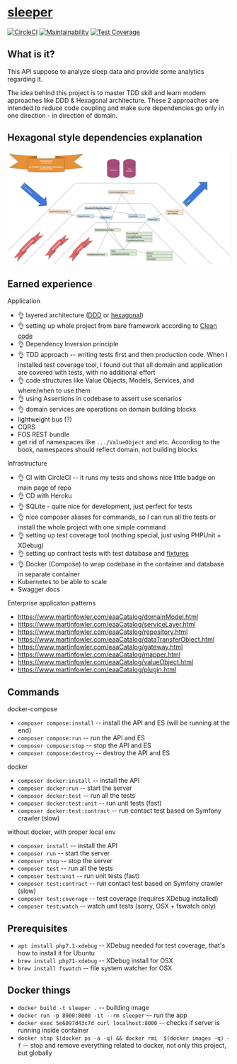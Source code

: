 [sleeper](https://sleeper-prod.herokuapp.com/)
=======

[![CircleCI](https://circleci.com/gh/ibudasov/sleeper.svg?style=svg)](https://circleci.com/gh/ibudasov/sleeper)
[![Maintainability](https://api.codeclimate.com/v1/badges/56879f98704275a90180/maintainability)](https://codeclimate.com/github/ibudasov/sleeper/maintainability)
[![Test Coverage](https://api.codeclimate.com/v1/badges/56879f98704275a90180/test_coverage)](https://codeclimate.com/github/ibudasov/sleeper/test_coverage)

What is it?
-----------

This API suppose to analyze sleep data and provide some analytics regarding it.

The idea behind this project is to master TDD skill and learn modern approaches like DDD & Hexagonal architecture.
These 2 approaches are intended to reduce code coupling and make sure dependencies go only in one direction - in direction of domain.

Hexagonal style dependencies explanation
----------------------------------------

![Dependencies](src/SleeperBundle/Resources/dependencies.png)


Earned experience
-----------------

Application
- 👌 layered architecture ([DDD](https://leanpub.com/ddd-in-php) or [hexagonal](http://www.youtube.com/playlist?list=PLviuozY4UHkkLGVVUbUDSyvcnaVox2cXo))
- 👌 setting up whole project from bare framework according to [Clean code](https://www.amazon.com/Clean-Code-Handbook-Software-Craftsmanship/dp/0132350882)
- 👌 Dependency Inversion principle
- 👌 TDD approach -- writing tests first and then production code. When I installed test coverage tool, I found out that all domain and application are covered with tests, with no additional effort
- 👌 code structures like Value Objects, Models, Services, and where/when to use them
- 👌 using Assertions in codebase to assert use scenarios 
- 👌 domain services are operations on domain building blocks
- lightweight bus (?)
- CQRS
- FOS REST bundle
- get rid of namespaces like `.../ValueObject` and etc. According to the book, namespaces should reflect domain, not building blocks

Infrastructure  
- 👌 CI with CircleCI -- it runs my tests and shows nice little badge on main page of repo
- 👌 CD with Heroku 
- 👌 SQLite - quite nice for development, just perfect for tests
- 👌 nice composer aliases for commands, so I can run all the tests or install the whole project with one simple command
- 👌 setting up test coverage tool (nothing special, just using PHPUnit + XDebug)
- 👌 setting up contract tests with test database and [fixtures](https://github.com/hautelook/AliceBundle)
- 👌 Docker (Compose) to wrap codebase in the container and database in separate container
- Kubernetes to be able to scale
- Swagger docs

Enterprise applicaton patterns
- https://www.martinfowler.com/eaaCatalog/domainModel.html 
- https://www.martinfowler.com/eaaCatalog/serviceLayer.html 
- https://www.martinfowler.com/eaaCatalog/repository.html
- https://www.martinfowler.com/eaaCatalog/dataTransferObject.html
- https://www.martinfowler.com/eaaCatalog/gateway.html  
- https://www.martinfowler.com/eaaCatalog/mapper.html
- https://www.martinfowler.com/eaaCatalog/valueObject.html
- https://www.martinfowler.com/eaaCatalog/plugin.html

Commands
--------

docker-compose
- `composer compose:install` -- install the API and ES (will be running at the end)
- `composer compose:run` -- run the API and ES
- `composer compose:stop` -- stop the API and ES
- `composer compose:destroy` -- destroy the API and ES

docker
- `composer docker:install` -- install the API
- `composer docker:run` -- start the server
- `composer docker:test` -- run all the tests
- `composer docker:test:unit` -- run unit tests (fast)
- `composer docker:test:contract` -- run contact test based on Symfony crawler (slow)

without docker, with proper local env
- `composer install` -- install the API
- `composer run` -- start the server
- `composer stop` -- stop the server
- `composer test` -- run all the tests
- `composer test:unit` -- run unit tests (fast)
- `composer test:contract` -- run contact test based on Symfony crawler (slow)
- `composer test:coverage` -- test coverage (requires XDebug installed)
- `composer test:watch` -- watch unit tests (sorry, OSX + fswatch only)

Prerequisites
-------------

- `apt install php7.1-xdebug` -- XDebug needed for test coverage, that's how to install it for Ubuntu
- `brew install php71-xdebug` -- XDebug install for OSX
- `brew install fswatch` -- file system watcher for OSX

Docker things
-------------

- `docker build -t sleeper .` -- building image
- `docker run -p 8000:8000 -it --rm sleeper` -- run the app
- `docker exec 5e6097d43c7d curl localhost:8000` -- checks if server is running inside container
- `docker stop $(docker ps -a -q) && docker rmi  $(docker images -q) -f` -- stop and remove everything related to docker, not only this project, but globally 